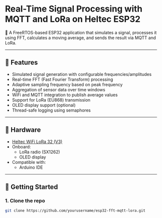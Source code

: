 # Real-Time Signal Processing with MQTT and LoRa on Heltec ESP32

📡 A FreeRTOS-based ESP32 application that simulates a signal, processes it using FFT, calculates a moving average, and sends the result via MQTT and LoRa.

---

## 📌 Features

- Simulated signal generation with configurable frequencies/amplitudes
- Real-time FFT (Fast Fourier Transform) processing
- Adaptive sampling frequency based on peak frequency
- Aggregation of sensor data over time windows
- WiFi and MQTT integration to publish average values
- Support for LoRa (EU868) transmission
- OLED display support (optional)
- Thread-safe logging using semaphores

---

## 🔧 Hardware

- [Heltec WiFi LoRa 32 (V3)](https://heltec.org/project/wifi-lora-32-v3/)
- Onboard:
  - LoRa radio (SX1262)
  - OLED display
- Compatible with:
  - Arduino IDE

---

## 🚀 Getting Started

### 1. Clone the repo
```bash
git clone https://github.com/yourusername/esp32-fft-mqtt-lora.git